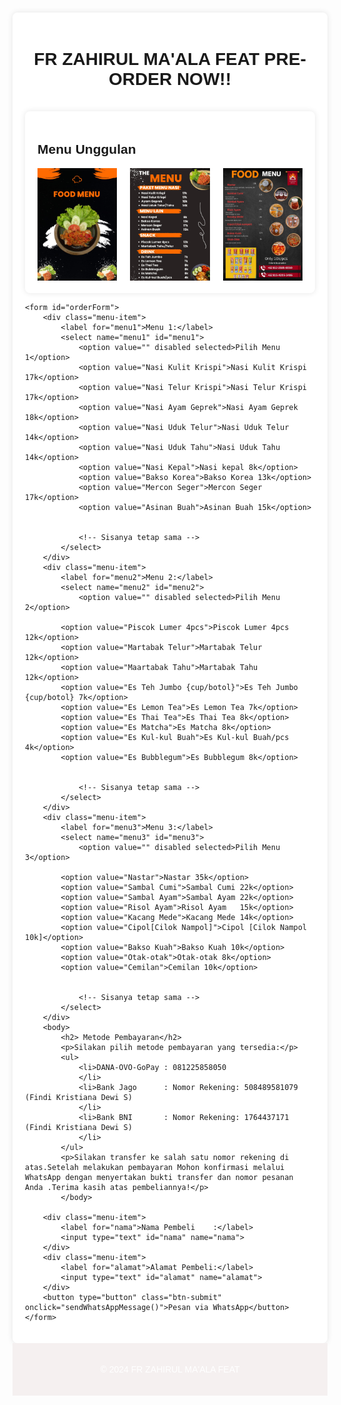 <!DOCTYPE html>
<html lang="en">
<head>
<meta charset="UTF-8">
<meta name="viewport" content="width=device-width, initial-scale=1.0">
<title>Pemesanan Menu Makanan via WhatsApp</title>

<style>
    body {
        font-family: Arial, sans-serif;
        background-color: #f5f0f0 #0066cc ;
        margin: 0;
        padding: 20px;
    }
    header {
         background-color: #007bff;
         color: #fff;
         padding: 20px 0;}


    .container {
        max-width: 1300px;
        margin: auto;
        background-color: #fff;
        padding: 20px;
        border-radius: 8px;
        box-shadow: 0 0 10px rgba(0, 0, 0, 0.1);
    }
    h1 {
        text-align: center;
    }
    .menu-item {
        display: flex;
        align-items: center;
        margin-bottom: 10px;
    }
    .menu-item label {
        flex: 1;
    }
    .menu-item select {
        flex: 2;
        padding: 5px;
    }
    .btn-submit {
        display: block;
        width: 100%;
        padding: 20px;
        margin-top: 20px;
        background-color: #007bff;
        color: #fff;
        border: none;
        border-radius: 4px;
        cursor: pointer;
    }
    footer {
         background-color: #f5f0f0;
         color: #fff;
         text-align: center;
         padding: 20px}
    .image-gallery {
display: flex;
justify-content: space-between; /* Untuk memberikan ruang yang sama antara gambar-gambar */
}

.image-gallery img {
max-width: 30%; /* Atur lebar maksimum untuk gambar */
height: auto; /* Biarkan ketinggian menyesuaikan agar proporsi gambar tetap */
}

        
    

</style>
</head>

<body>
    

<div class="container">
    <h1>FR ZAHIRUL MA'ALA FEAT PRE-ORDER NOW!!</h1><br>
    <section class="featured">
        <div class="container">
            <h2>Menu Unggulan</h2>
            <div class="image-gallery">
                <img src="image.jpg" alt="Gambar 1">
                <img src="image1.jpg" alt="Gambar 2">
                <img src="image2.jpg" alt="Gambar 3">
            </div>
        </div>
    </section>


    <form id="orderForm">
        <div class="menu-item">
            <label for="menu1">Menu 1:</label>
            <select name="menu1" id="menu1">
                <option value="" disabled selected>Pilih Menu 1</option>
                <option value="Nasi Kulit Krispi">Nasi Kulit Krispi 17k</option>
                <option value="Nasi Telur Krispi">Nasi Telur Krispi 17k</option> 
                <option value="Nasi Ayam Geprek">Nasi Ayam Geprek 18k</option>
                <option value="Nasi Uduk Telur">Nasi Uduk Telur 14k</option>
                <option value="Nasi Uduk Tahu">Nasi Uduk Tahu 14k</option>
                <option value="Nasi Kepal">Nasi kepal 8k</option>
                <option value="Bakso Korea">Bakso Korea 13k</option>
                <option value="Mercon Seger">Mercon Seger 17k</option>
                <option value="Asinan Buah">Asinan Buah 15k</option>
            
                
                <!-- Sisanya tetap sama -->
            </select>
        </div>
        <div class="menu-item">
            <label for="menu2">Menu 2:</label>
            <select name="menu2" id="menu2">
                <option value="" disabled selected>Pilih Menu 2</option>
                
            <option value="Piscok Lumer 4pcs">Piscok Lumer 4pcs 12k</option>
            <option value="Martabak Telur">Martabak Telur 12k</option>
            <option value="Maartabak Tahu">Martabak Tahu 12k</option>
            <option value="Es Teh Jumbo {cup/botol}">Es Teh Jumbo {cup/botol} 7k</option>
            <option value="Es Lemon Tea">Es Lemon Tea 7k</option>
            <option value="Es Thai Tea">Es Thai Tea 8k</option>
            <option value="Es Matcha">Es Matcha 8k</option>
            <option value="Es Kul-kul Buah">Es Kul-kul Buah/pcs 4k</option>
            <option value="Es Bubblegum">Es Bubblegum 8k</option>
            

                <!-- Sisanya tetap sama -->
            </select>
        </div>
        <div class="menu-item">
            <label for="menu3">Menu 3:</label>
            <select name="menu3" id="menu3">
                <option value="" disabled selected>Pilih Menu 3</option>

            <option value="Nastar">Nastar 35k</option>
            <option value="Sambal Cumi">Sambal Cumi 22k</option>
            <option value="Sambal Ayam">Sambal Ayam 22k</option>
            <option value="Risol Ayam">Risol Ayam   15k</option>
            <option value="Kacang Mede">Kacang Mede 14k</option>
            <option value="Cipol[Cilok Nampol]">Cipol [Cilok Nampol 10k]</option>
            <option value="Bakso Kuah">Bakso Kuah 10k</option>
            <option value="Otak-otak">Otak-otak 8k</option>
            <option value="Cemilan">Cemilan 10k</option>
            

                <!-- Sisanya tetap sama -->
            </select>
        </div>
        <body>
            <h2> Metode Pembayaran</h2>
            <p>Silakan pilih metode pembayaran yang tersedia:</p>
            <ul>
                <li>DANA-OVO-GoPay : 081225858050 
                </li>
                <li>Bank Jago      : Nomor Rekening: 508489581079 (Findi Kristiana Dewi S)
                </li>
                <li>Bank BNI       : Nomor Rekening: 1764437171 (Findi Kristiana Dewi S)
                </li>
            </ul>
            <p>Silakan transfer ke salah satu nomor rekening di atas.Setelah melakukan pembayaran Mohon konfirmasi melalui WhatsApp dengan menyertakan bukti transfer dan nomor pesanan Anda .Terima kasih atas pembeliannya!</p>
            </body>
            
        <div class="menu-item">
            <label for="nama">Nama Pembeli    :</label>
            <input type="text" id="nama" name="nama">
        </div>
        <div class="menu-item">
            <label for="alamat">Alamat Pembeli:</label>
            <input type="text" id="alamat" name="alamat">
        </div>
        <button type="button" class="btn-submit" onclick="sendWhatsAppMessage()">Pesan via WhatsApp</button>
    </form>
</div>

<footer>
    <p>&copy; 2024 FR ZAHIRUL MA'ALA FEAT</p>
</footer>

<script>
function sendWhatsAppMessage() {
    var form = document.getElementById("orderForm");
    var menu1 = form.elements["menu1"].value;
    var menu2 = form.elements["menu2"].value;
    var menu3 = form.elements["menu3"].value;
    var namaPembeli = form.elements["nama"].value;
    var alamat = form.elements["alamat"].value;

    var message = "Terima kasih atas pesanan Anda, " + namaPembeli + "!\nBerikut detail pesanan Anda:\nMenu 1: " + menu1 + "\nMenu 2: " + menu2 + "\nMenu 3: " + menu3 + "\nAlamat pengiriman: " + alamat + "\n\nPesanan Anda akan segera kami proses.";
;
    

    // Ganti nomor WhatsApp sesuai kebutuhan
    var phoneNumber = "6281225858050";
    var url = "https://wa.me/" + phoneNumber + "?text=" + encodeURIComponent(message);
    
    window.open(url, '_blank');
}
</script>

</body>
</html>
